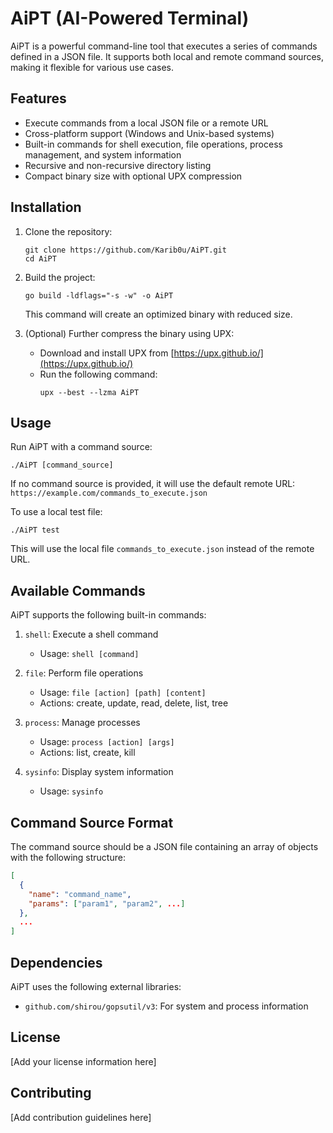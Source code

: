 # AiPT (AI-Powered Terminal)

AiPT is a powerful command-line tool that executes a series of commands defined in a JSON file. It supports both local and remote command sources, making it flexible for various use cases.

## Features

- Execute commands from a local JSON file or a remote URL
- Cross-platform support (Windows and Unix-based systems)
- Built-in commands for shell execution, file operations, process management, and system information
- Recursive and non-recursive directory listing
- Compact binary size with optional UPX compression

## Installation

1. Clone the repository:
   ```
   git clone https://github.com/Karib0u/AiPT.git
   cd AiPT
   ```

2. Build the project:
   ```
   go build -ldflags="-s -w" -o AiPT
   ```

   This command will create an optimized binary with reduced size.

3. (Optional) Further compress the binary using UPX:
   - Download and install UPX from [https://upx.github.io/](https://upx.github.io/)
   - Run the following command:
     ```
     upx --best --lzma AiPT
     ```

## Usage

Run AiPT with a command source:

```
./AiPT [command_source]
```

If no command source is provided, it will use the default remote URL: `https://example.com/commands_to_execute.json`

To use a local test file:

```
./AiPT test
```

This will use the local file `commands_to_execute.json` instead of the remote URL.

## Available Commands

AiPT supports the following built-in commands:

1. `shell`: Execute a shell command
   - Usage: `shell [command]`

2. `file`: Perform file operations
   - Usage: `file [action] [path] [content]`
   - Actions: create, update, read, delete, list, tree

3. `process`: Manage processes
   - Usage: `process [action] [args]`
   - Actions: list, create, kill

4. `sysinfo`: Display system information
   - Usage: `sysinfo`

## Command Source Format

The command source should be a JSON file containing an array of objects with the following structure:

```json
[
  {
    "name": "command_name",
    "params": ["param1", "param2", ...]
  },
  ...
]
```

## Dependencies

AiPT uses the following external libraries:

- `github.com/shirou/gopsutil/v3`: For system and process information

## License

[Add your license information here]

## Contributing

[Add contribution guidelines here]
